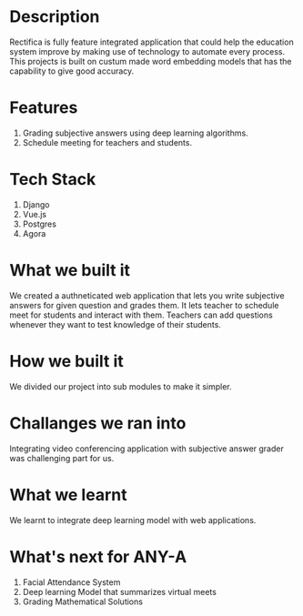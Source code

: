 # Description
Rectifica is fully feature integrated application that could help the education system improve by making use of technology to automate every process. This projects is built on custum made word embedding models that has the capability to give good accuracy.  

# Features
1. Grading subjective answers using deep learning algorithms.
2. Schedule meeting for teachers and students.

# Tech Stack
1. Django
2. Vue.js
3. Postgres
4. Agora

# What we built it
We created a authneticated web application that lets you write subjective answers for given question and grades them. It lets teacher to schedule meet for students and interact with them. Teachers can add questions whenever they want to test knowledge of their students.

# How we built it
We divided our project into sub modules to make it simpler.

# Challanges we ran into
Integrating video conferencing application with subjective answer grader was challenging part for us.

# What we learnt
We learnt to integrate deep learning model with web applications. 

# What's next for ANY-A
1. Facial Attendance System
2. Deep learning Model that summarizes virtual meets
3. Grading Mathematical Solutions






